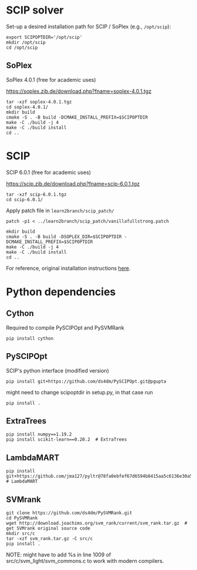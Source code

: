 # SCIP solver

Set-up a desired installation path for SCIP / SoPlex (e.g., `/opt/scip`):
```
export SCIPOPTDIR='/opt/scip'
mkdir /opt/scip
cd /opt/scip
```

## SoPlex

SoPlex 4.0.1 (free for academic uses)

https://soplex.zib.de/download.php?fname=soplex-4.0.1.tgz

```
tar -xzf soplex-4.0.1.tgz
cd soplex-4.0.1/
mkdir build
cmake -S . -B build -DCMAKE_INSTALL_PREFIX=$SCIPOPTDIR
make -C ./build -j 4
make -C ./build install
cd ..
```

# SCIP

SCIP 6.0.1 (free for academic uses)

https://scip.zib.de/download.php?fname=scip-6.0.1.tgz

```
tar -xzf scip-6.0.1.tgz
cd scip-6.0.1/
```

Apply patch file in `learn2branch/scip_patch/`

```
patch -p1 < ../learn2branch/scip_patch/vanillafullstrong.patch
```

```
mkdir build
cmake -S . -B build -DSOPLEX_DIR=$SCIPOPTDIR -DCMAKE_INSTALL_PREFIX=$SCIPOPTDIR
make -C ./build -j 4
make -C ./build install
cd ..
```

For reference, original installation instructions [here](http://scip.zib.de/doc/html/CMAKE.php).

# Python dependencies

## Cython

Required to compile PySCIPOpt and PySVMRank
```
pip install cython
```

## PySCIPOpt

SCIP's python interface (modified version)

```
pip install git+https://github.com/ds4dm/PySCIPOpt.git@pgupta
```

might need to change scipoptdir in setup.py, in that case run
```
pip install . 
```
## ExtraTrees
```
pip install numpy==1.19.2
pip install scikit-learn==0.20.2  # ExtraTrees
```

## LambdaMART
```
pip install git+https://github.com/jma127/pyltr@78fa0ebfef67d6594b8415aa5c6136e30a5e3395  # LambdaMART
```

## SVMrank
```
git clone https://github.com/ds4dm/PySVMRank.git
cd PySVMRank
wget http://download.joachims.org/svm_rank/current/svm_rank.tar.gz  # get SVMrank original source code
mkdir src/c
tar -xzf svm_rank.tar.gz -C src/c
pip install .
```
NOTE: might have to add %s in line 1009 of src/c/svm_light/svm_commons.c to work with modern compilers.

